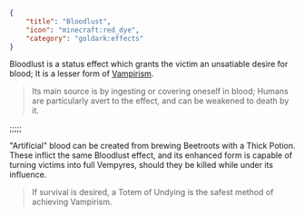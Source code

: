 ```json
{
    "title": "Bloodlust",
    "icon": "minecraft:red_dye",
    "category": "goldark:effects"
}
```

Bloodlust is a status effect which grants the victim
an unsatiable desire for blood; It is a lesser form
of [Vampirism](^goldark:paths/vempyre).

> Its main source is by ingesting or covering oneself
> in blood; Humans are particularly avert to the effect,
> and can be weakened to death by it.

;;;;;

"Artificial" blood can be created from brewing Beetroots
with a Thick Potion. These inflict the same Bloodlust
effect, and its enhanced form is capable of turning
victims into full Vempyres, should they be killed while
under its influence.

> If survival is desired, a Totem of Undying is
> the safest method of achieving Vampirism.